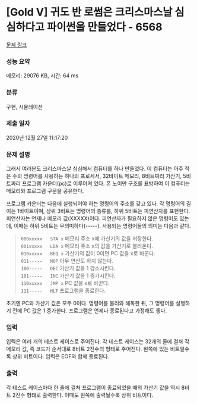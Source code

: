 # [Gold V] 귀도 반 로썸은 크리스마스날 심심하다고 파이썬을 만들었다 - 6568 

[문제 링크](https://www.acmicpc.net/problem/6568) 

### 성능 요약

메모리: 29076 KB, 시간: 64 ms

### 분류

구현, 시뮬레이션

### 제출 일자

2020년 12월 27일 11:17:20

### 문제 설명

<p>그래서 여러분도 크리스마스날 심심해서 컴퓨터를 하나 만들었다. 이 컴퓨터는 아주 적은 수의 명령어를 사용하는 하나의 프로세서, 32바이트 메모리, 8비트짜리 가산기, 5비트짜리 프로그램 카운터(pc)로 이루어져 있다. 폰 노이만 구조를 표방하여 이 컴퓨터는 메모리와 프로그램 구문을 공유한다.</p>

<p>프로그램 카운터는 다음에 실행되어야 하는 명령어의 주소를 갖고 있다. 각 명령어의 길이는 1바이트이며, 상위 3비트는 명령어의 종류를, 하위 5비트는 피연산자를 표현한다. 피연산자는 언제나 메모리 값(XXXXX)이다. 피연산자가 필요하지 않은 명령어도 있는데, 이때는 하위 5비트는 무의미하다(-----). 사용되는 명령어들의 의미는 다음과 같다.</p>

<blockquote><code>000xxxxx   STA x</code>   메모리 주소 x에 가산기의 값을 저장한다.<br>
<code>001xxxxx   LDA x</code>   메모리 주소 x의 값을 가산기로 불러온다.<br>
<code>010xxxxx   BEQ x</code>   가산기의 값이 0이면 PC 값을 x로 바꾼다.<br>
<code>011-----   NOP</code>     아무 연산도 하지 않는다.<br>
<code>100-----   DEC</code>     가산기 값을 1 감소시킨다.<br>
<code>101-----   INC</code>     가산기 값을 1 증가시킨다.<br>
<code>110xxxxx   JMP x</code>   PC 값을 x로 바꾼다.<br>
<code>111-----   HLT</code>     프로그램을 종료한다.</blockquote>

<p>초기엔 PC와 가산기 값은 모두 0이다. 명령어를 불러와 해독한 뒤, 그 명령어를 실행하기 전에 PC 값은 1 증가한다. 프로그램은 언제나 종료된다고 가정해도 좋다.</p>

### 입력 

 <p>입력은 여러 개의 테스트 케이스로 주어진다. 각 테스트 케이스는 32개의 줄에 걸쳐 각 메모리 값, 즉 코드가 순서대로 8비트 2진수의 형태로 주어진다. 왼쪽에 있는 비트일수록 상위 비트이다. 입력은 EOF와 함께 종료된다.</p>

### 출력 

 <p>각 테스트 케이스마다 한 줄에 걸쳐 프로그램이 종료되었을 때의 가산기 값을 역시 8비트 2진수 형태로 출력한다. 이때도 왼쪽에 출력될수록 상위 비트이다.</p>

